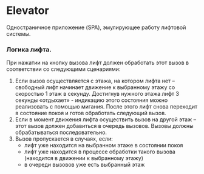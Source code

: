 # Elevator
Одностраничное приложение (SPA), эмулирующее работу лифтовой системы.

### Логика лифта.
При нажатии на кнопку вызова лифт должен обработать этот вызов в соответствии со следующими сценариями:
1. Eсли вызов осуществляется с этажа, на котором лифта нет – свободный лифт начинает движение к выбранному этажу со скоростью 1 этаж в секунду.
Достигнув нужного этажа лифт 3 секунды «отдыхает» - индикацию этого состояния можно реализовать с помощью мигания.
После этого лифт снова переходит в состояние покоя и готов обработать следующий вызов.
2. Если в момент движения лифта осуществить вызов на другой этаж – этот вызов должен добавиться в очередь вызовов.
Вызовы должны обрабатываться последовательно.
3. Вызов пропускается в случаях, если:
	- лифт уже находится на выбранном этаже в состоянии покоя
	- лифт уже находится в процессе обработки такого вызова (находится в движении к выбранному этажу)
	- в очереди вызовов уже есть выбранный этаж
